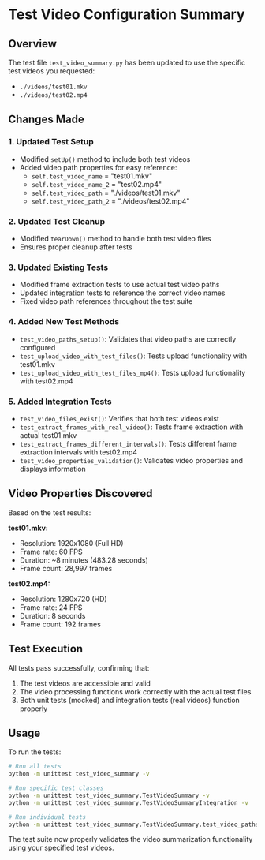 # Test Video Configuration Summary

## Overview
The test file `test_video_summary.py` has been updated to use the specific test videos you requested:

- `./videos/test01.mkv`
- `./videos/test02.mp4`

## Changes Made

### 1. Updated Test Setup
- Modified `setUp()` method to include both test videos
- Added video path properties for easy reference:
  - `self.test_video_name` = "test01.mkv"
  - `self.test_video_name_2` = "test02.mp4"
  - `self.test_video_path` = "./videos/test01.mkv"
  - `self.test_video_path_2` = "./videos/test02.mp4"

### 2. Updated Test Cleanup
- Modified `tearDown()` method to handle both test video files
- Ensures proper cleanup after tests

### 3. Updated Existing Tests
- Modified frame extraction tests to use actual test video paths
- Updated integration tests to reference the correct video names
- Fixed video path references throughout the test suite

### 4. Added New Test Methods
- `test_video_paths_setup()`: Validates that video paths are correctly configured
- `test_upload_video_with_test_files()`: Tests upload functionality with test01.mkv
- `test_upload_video_with_test_files_mp4()`: Tests upload functionality with test02.mp4

### 5. Added Integration Tests
- `test_video_files_exist()`: Verifies that both test videos exist
- `test_extract_frames_with_real_video()`: Tests frame extraction with actual test01.mkv
- `test_extract_frames_different_intervals()`: Tests different frame extraction intervals with test02.mp4
- `test_video_properties_validation()`: Validates video properties and displays information

## Video Properties Discovered
Based on the test results:

**test01.mkv:**
- Resolution: 1920x1080 (Full HD)
- Frame rate: 60 FPS
- Duration: ~8 minutes (483.28 seconds)
- Frame count: 28,997 frames

**test02.mp4:**
- Resolution: 1280x720 (HD)
- Frame rate: 24 FPS
- Duration: 8 seconds
- Frame count: 192 frames

## Test Execution
All tests pass successfully, confirming that:
1. The test videos are accessible and valid
2. The video processing functions work correctly with the actual test files
3. Both unit tests (mocked) and integration tests (real videos) function properly

## Usage
To run the tests:
```bash
# Run all tests
python -m unittest test_video_summary -v

# Run specific test classes
python -m unittest test_video_summary.TestVideoSummary -v
python -m unittest test_video_summary.TestVideoSummaryIntegration -v

# Run individual tests
python -m unittest test_video_summary.TestVideoSummary.test_video_paths_setup -v
```

The test suite now properly validates the video summarization functionality using your specified test videos.
